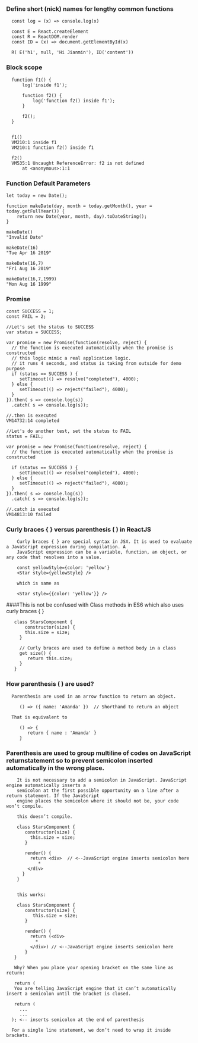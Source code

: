 ### Define short (nick) names for lengthy common functions

      const log = (x) => console.log(x)
      
      const E = React.createElement
      const R = ReactDOM.render
      const ID = (x) => document.getElementById(x)

      R( E('h1', null, 'Hi Jianmin'), ID('content'))

### Block scope

      function f1() {
          log('inside f1');

          function f2() {
              log('function f2() inside f1');
          }

          f2();
      }
      
      
      f1()
      VM210:1 inside f1
      VM210:1 function f2() inside f1
      
      f2()
      VM535:1 Uncaught ReferenceError: f2 is not defined
          at <anonymous>:1:1

### Function Default Parameters

	let today = new Date();

	function makeDate(day, month = today.getMonth(), year = today.getFullYear()) {
		return new Date(year, month, day).toDateString();
	}

	makeDate()
	"Invalid Date"

	makeDate(16)
	"Tue Apr 16 2019"

	makeDate(16,7)
	"Fri Aug 16 2019"

	makeDate(16,7,1999)
	"Mon Aug 16 1999"

### Promise

	const SUCCESS = 1;
	const FAIL = 2;

	//Let's set the status to SUCCESS
	var status = SUCCESS;

	var promise = new Promise(function(resolve, reject) {
	  // the function is executed automatically when the promise is constructed
	  // this logic mimic a real application logic.
	  // it runs 4 seconds, and status is taking from outside for demo purpose
	  if (status == SUCCESS ) {
		 setTimeout(() => resolve("completed"), 4000);
	  } else {
		 setTimeout(() => reject("failed"), 4000);
	  }
	}).then( s => console.log(s))
	  .catch( s => console.log(s));
	
	//.then is executed
	VM14732:14 completed

	//Let's do another test, set the status to FAIL
	status = FAIL;
	
	var promise = new Promise(function(resolve, reject) {
	  // the function is executed automatically when the promise is constructed

	  if (status == SUCCESS ) {
		 setTimeout(() => resolve("completed"), 4000);
	  } else {
		 setTimeout(() => reject("failed"), 4000);
	  }
	}).then( s => console.log(s))
	  .catch( s => console.log(s));
	
	//.catch is executed
	VM14813:10 failed

### Curly braces { } versus parenthesis ( ) in ReactJS

        Curly braces { } are special syntax in JSX. It is used to evaluate a JavaScript expression during compilation. A 
        JavaScript expression can be a variable, function, an object, or any code that resolves into a value.
   
        const yellowStyle={color: 'yellow'} 
        <Star style={yellowStyle} />

        which is same as

        <Star style={{color: 'yellow'}} />

####This is not be confused with Class methods in ES6 which also uses curly braces { }

       class StarsComponent {
           constructor(size) {
           this.size = size;
         }
     
         // Curly braces are used to define a method body in a class
         get size() {
            return this.size;
         }
       }

### How parenthesis ( ) are used?

      Parenthesis are used in an arrow function to return an object.

         () => ({ name: 'Amanda' })  // Shorthand to return an object

      That is equivalent to

         () => {
            return { name : 'Amanda' }
         }


### Parenthesis are used to group multiline of codes on JavaScript returnstatement so to prevent semicolon inserted automatically in the wrong place.

        It is not necessary to add a semicolon in JavaScript. JavaScript engine automatically inserts a 
        semicolon at the first possible opportunity on a line after a return statement. If the JavaScript 
        engine places the semicolon where it should not be, your code won’t compile.

        this doesn’t compile.

        class StarsComponent {
           constructor(size) {
             this.size = size;
           }
  
           render() {
             return <div>  // <--JavaScript engine inserts semicolon here
                *
            </div>
          }
        }


        this works:

        class StarsComponent {
           constructor(size) {
              this.size = size;
           }
  
           render() {
             return (<div> 
               *
             </div>) // <--JavaScript engine inserts semicolon here
           }
       }

       Why? When you place your opening bracket on the same line as return:

       return (
       You are telling JavaScript engine that it can’t automatically insert a semicolon until the bracket is closed.

       return (
         ... 
         ...
      ); <-- inserts semicolon at the end of parenthesis

      For a single line statement, we don’t need to wrap it inside brackets.

